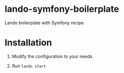 # lando-symfony-boilerplate
Lando boilerplate with Symfony recipe

# Installation

1. Modify the configuration to your needs

2. Run ```lando start```
